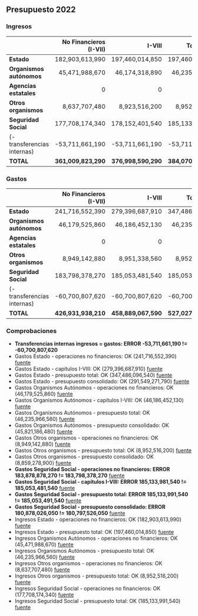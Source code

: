 ## Presupuesto 2022

### Ingresos

|                             | No Financieros (I-VII) | I-VIII | Total (I-IX) | Consolidado |
| :-------------------------- | ---------------------: | -----: | -----------: | ----------: |
| **Estado**                  | 182,903,613,990|197,460,014,850|197,460,014,850|196,927,553,530
| **Organismos autónomos**    | 45,471,988,670|46,174,318,890|46,235,966,560|41,216,820,630
| **Agencias estatales**      | 0|0|0|0
| **Otros organismos**        | 8,637,707,480|8,923,516,200|8,952,516,200|1,121,683,890
| **Seguridad Social**        | 177,708,174,340|178,152,401,540|185,133,991,540|144,804,769,910
| (- transferencias internas) | -53,711,661,190|-53,711,661,190|-53,711,661,190|
| **TOTAL**                   | **361,009,823,290**|**376,998,590,290**|**384,070,827,960**|**384,070,827,960**

### Gastos

|                             | No Financieros (I-VII) | I-VIII | Total (I-IX) | Consolidado |
| :-------------------------- |----------------------: | -----: | -----------: | ----------: |
| **Estado**                  | 241,716,552,390|279,396,687,910|347,486,096,540|291,549,271,790
| **Organismos autónomos**    | 46,179,525,860|46,186,452,130|46,235,966,560|45,821,186,480
| **Agencias estatales**      | 0|0|0|0
| **Otros organismos**        | 8,949,142,880|8,951,338,560|8,952,516,200|8,859,278,900
| **Seguridad Social**        | 183,798,378,270|185,053,481,540|185,053,491,540|180,797,526,050
| (- transferencias internas) | -60,700,807,620|-60,700,807,620|-60,700,807,620|
| **TOTAL**                   | **426,931,938,210**|**458,889,067,590**|**527,027,263,220**|**527,027,263,220**

### Comprobaciones

 * **Transferencias internas ingresos = gastos: ERROR -53,711,661,190 != -60,700,807,620**
 * Gastos Estado - operaciones no financieros: OK (241,716,552,390)   [fuente](http://www.sepg.pap.minhap.gob.es/Presup/PGE2022Ley/MaestroDocumentos/PGE-ROM/doc/HTM/N_22_E_R_6_2_801_1_3.HTM)
 * Gastos Estado - capítulos I-VIII: OK (279,396,687,910)   [fuente](http://www.sepg.pap.minhap.gob.es/Presup/PGE2022Ley/MaestroDocumentos/PGE-ROM/doc/HTM/N_22_E_R_6_2_801_1_3.HTM)
 * Gastos Estado - presupuesto total: OK (347,486,096,540)   [fuente](http://www.sepg.pap.minhap.gob.es/Presup/PGE2022Ley/MaestroDocumentos/PGE-ROM/doc/HTM/N_22_E_R_6_2_801_1_3.HTM)
 * Gastos Estado - presupuesto consolidado: OK (291,549,271,790)   [fuente](http://www.sepg.pap.minhap.gob.es/Presup/PGE2022Ley/MaestroDocumentos/PGE-ROM/doc/HTM/N_22_E_R_6_2_801_1_3.HTM)
 * Gastos Organismos Autónomos - operaciones no financieros: OK (46,179,525,860)   [fuente](http://www.sepg.pap.minhap.gob.es/Presup/PGE2022Ley/MaestroDocumentos/PGE-ROM/doc/HTM/N_22_E_R_6_2_802_1_3.HTM)
 * Gastos Organismos Autónomos - capítulos I-VIII: OK (46,186,452,130)   [fuente](http://www.sepg.pap.minhap.gob.es/Presup/PGE2022Ley/MaestroDocumentos/PGE-ROM/doc/HTM/N_22_E_R_6_2_802_1_3.HTM)
 * Gastos Organismos Autónomos - presupuesto total: OK (46,235,966,560)   [fuente](http://www.sepg.pap.minhap.gob.es/Presup/PGE2022Ley/MaestroDocumentos/PGE-ROM/doc/HTM/N_22_E_R_6_2_802_1_3.HTM)
 * Gastos Organismos Autónomos - presupuesto consolidado: OK (45,821,186,480)   [fuente](http://www.sepg.pap.minhap.gob.es/Presup/PGE2022Ley/MaestroDocumentos/PGE-ROM/doc/HTM/N_22_E_R_6_2_802_1_3.HTM)
 * Gastos Otros organismos - operaciones no financieros: OK (8,949,142,880)   [fuente](http://www.sepg.pap.minhap.gob.es/Presup/PGE2022Ley/MaestroDocumentos/PGE-ROM/doc/HTM/N_22_E_R_6_2_803_1_3.HTM)
 * Gastos Otros organismos - presupuesto total: OK (8,952,516,200)   [fuente](http://www.sepg.pap.minhap.gob.es/Presup/PGE2022Ley/MaestroDocumentos/PGE-ROM/doc/HTM/N_22_E_R_6_2_803_1_3.HTM)
 * Gastos Otros organismos - presupuesto consolidado: OK (8,859,278,900)   [fuente](http://www.sepg.pap.minhap.gob.es/Presup/PGE2022Ley/MaestroDocumentos/PGE-ROM/doc/HTM/N_22_E_R_6_2_803_1_3.HTM)
 * **Gastos Seguridad Social - operaciones no financieros: ERROR 183,878,878,270 != 183,798,378,270**   [fuente](http://www.sepg.pap.minhap.gob.es/Presup/PGE2022Ley/MaestroDocumentos/PGE-ROM/doc/HTM/N_22_E_R_6_2_805_1_3.HTM)
 * **Gastos Seguridad Social - capítulos I-VIII: ERROR 185,133,981,540 != 185,053,481,540**   [fuente](http://www.sepg.pap.minhap.gob.es/Presup/PGE2022Ley/MaestroDocumentos/PGE-ROM/doc/HTM/N_22_E_R_6_2_805_1_3.HTM)
 * **Gastos Seguridad Social - presupuesto total: ERROR 185,133,991,540 != 185,053,491,540**   [fuente](http://www.sepg.pap.minhap.gob.es/Presup/PGE2022Ley/MaestroDocumentos/PGE-ROM/doc/HTM/N_22_E_R_6_2_805_1_3.HTM)
 * **Gastos Seguridad Social - presupuesto consolidado: ERROR 180,878,026,050 != 180,797,526,050**   [fuente](http://www.sepg.pap.minhap.gob.es/Presup/PGE2022Ley/MaestroDocumentos/PGE-ROM/doc/HTM/N_22_E_R_6_2_805_1_3.HTM)
 * Ingresos Estado - operaciones no financieros: OK (182,903,613,990)   [fuente](http://www.sepg.pap.minhap.gob.es/Presup/PGE2022Ley/MaestroDocumentos/PGE-ROM/doc/HTM/N_22_E_R_6_1_101_1_5_1.HTM)
 * Ingresos Estado - presupuesto total: OK (197,460,014,850)   [fuente](http://www.sepg.pap.minhap.gob.es/Presup/PGE2022Ley/MaestroDocumentos/PGE-ROM/doc/HTM/N_22_E_R_6_1_101_1_5_1.HTM)
 * Ingresos Organismos Autónomos - operaciones no financieros: OK (45,471,988,670)   [fuente](http://www.sepg.pap.minhap.gob.es/Presup/PGE2022Ley/MaestroDocumentos/PGE-ROM/doc/HTM/N_22_E_R_6_1_102_1_4_1.HTM)
 * Ingresos Organismos Autónomos - presupuesto total: OK (46,235,966,560)   [fuente](http://www.sepg.pap.minhap.gob.es/Presup/PGE2022Ley/MaestroDocumentos/PGE-ROM/doc/HTM/N_22_E_R_6_1_102_1_4_1.HTM)
 * Ingresos Otros organismos - operaciones no financieros: OK (8,637,707,480)   [fuente](http://www.sepg.pap.minhap.gob.es/Presup/PGE2022Ley/MaestroDocumentos/PGE-ROM/doc/HTM/N_22_E_R_6_1_103_1_4_1.HTM)
 * Ingresos Otros organismos - presupuesto total: OK (8,952,516,200)   [fuente](http://www.sepg.pap.minhap.gob.es/Presup/PGE2022Ley/MaestroDocumentos/PGE-ROM/doc/HTM/N_22_E_R_6_1_103_1_4_1.HTM)
 * Ingresos Seguridad Social - operaciones no financieros: OK (177,708,174,340)   [fuente](http://www.sepg.pap.minhap.gob.es/Presup/PGE2022Ley/MaestroDocumentos/PGE-ROM/doc/HTM/N_22_E_R_6_1_105_1_5_1.HTM)
 * Ingresos Seguridad Social - presupuesto total: OK (185,133,991,540)   [fuente](http://www.sepg.pap.minhap.gob.es/Presup/PGE2022Ley/MaestroDocumentos/PGE-ROM/doc/HTM/N_22_E_R_6_1_105_1_5_1.HTM)
